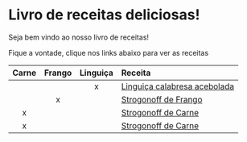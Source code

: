 # Livro de receitas deliciosas!

Seja bem vindo ao nosso livro de receitas!

Fique a vontade, clique nos links abaixo para ver as receitas

| Carne | Frango | Linguiça | Receita                      |
| :---: | :----: | :------: | :--------------------------- |
|       |        |    x     | [Linguiça calabresa acebolada](./receitas/linguica-acebolada.md) |
|       |   x    |          | [Strogonoff de Frango](./receitas/strogonoff-de-frango.md)         |
|   x   |        |          | [Strogonoff de Carne](./receitas/strogonoff-de-carne.md)          |
|   x   |        |          | [Strogonoff de Carne](./receitas/strogonoff-de-carne.md)          |

